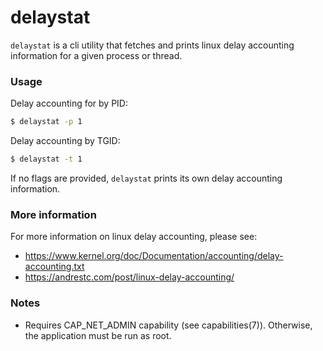 # delaystat

`delaystat` is a cli utility that fetches and prints linux delay accounting information for a given process or thread.

### Usage

Delay accounting for by PID:

```bash
$ delaystat -p 1
```

Delay accounting by TGID:

```bash
$ delaystat -t 1
```

If no flags are provided, `delaystat` prints its own delay accounting information.

### More information

For more information on linux delay accounting, please see:

- https://www.kernel.org/doc/Documentation/accounting/delay-accounting.txt
- https://andrestc.com/post/linux-delay-accounting/

### Notes

 - Requires CAP_NET_ADMIN capability (see capabilities(7)). Otherwise, the application must be run as root.
